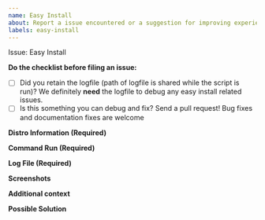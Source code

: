 ```yaml
---
name: Easy Install
about: Report a issue encountered or a suggestion for improving experience while using easy install to setup a "Bench + Finergy + CapKPI" environment
labels: easy-install
---
```


Issue: Easy Install

**Do the checklist before filing an issue:**
 - [ ] Did you retain the logfile (path of logfile is shared while the script is run)? We definitely **need** the logfile to debug any easy install related issues.
 - [ ] Is this something you can debug and fix? Send a pull request! Bug fixes and documentation fixes are welcome

**Distro Information (Required)**
<!--
Paste the contents of
1. uname -a
2. cat /etc/*-release
-->

**Command Run (Required)**
<!--
Knowing what was the exact command run ie which flags were used will help us narrow down the exact cause for the failure and put in a fix soon
-->

**Log File (Required)**
<!--
Upload the logfile and share the link for the same or just paste it directly (hopefully the last 50 lines should do)
-->

**Screenshots**
<!--
Optional: Screenshot of the runtime of the script
-->

**Additional context**
<!--
We need all the information we can get our hands on
-->

**Possible Solution**
<!--
Any idea what might be causing the issue. Or if you have a proposed solution to the problem?
-->
